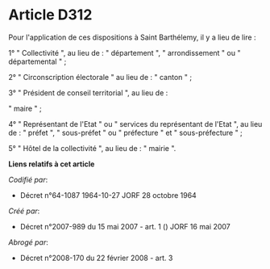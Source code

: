 # Article D312

Pour l'application de ces dispositions à Saint Barthélemy, il y a lieu de lire :

1° " Collectivité ", au lieu de : " département ", " arrondissement " ou " départemental " ;

2° " Circonscription électorale " au lieu de : " canton " ;

3° " Président de conseil territorial ", au lieu de :

" maire " ;

4° " Représentant de l'Etat " ou " services du représentant de l'Etat ", au lieu de : " préfet ",  " sous-préfet " ou "
préfecture " et " sous-préfecture " ;

5° " Hôtel de la collectivité ", au lieu de : " mairie ".

**Liens relatifs à cet article**

_Codifié par_:

  - Décret n°64-1087 1964-10-27 JORF 28 octobre 1964

_Créé par_:

  - Décret n°2007-989 du 15 mai 2007 - art. 1 () JORF 16 mai 2007

_Abrogé par_:

  - Décret n°2008-170 du 22 février 2008 - art. 3
